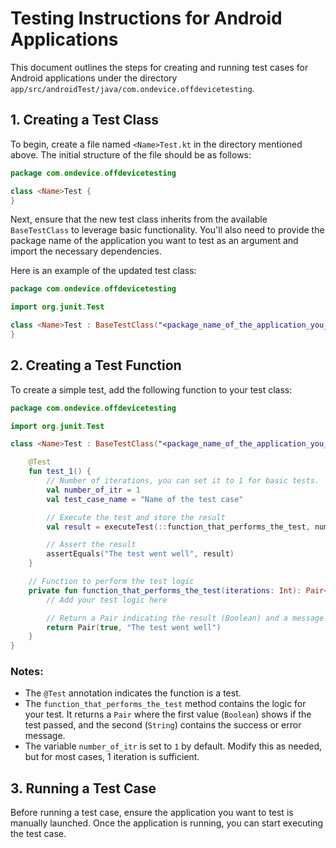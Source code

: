 # Testing Instructions for Android Applications

This document outlines the steps for creating and running test cases for Android applications under the directory `app/src/androidTest/java/com.ondevice.offdevicetesting`.

## 1. Creating a Test Class

To begin, create a file named `<Name>Test.kt` in the directory mentioned above. The initial structure of the file should be as follows:

```kotlin
package com.ondevice.offdevicetesting

class <Name>Test {
}
```

Next, ensure that the new test class inherits from the available `BaseTestClass` to leverage basic functionality. You'll also need to provide the package name of the application you want to test as an argument and import the necessary dependencies.

Here is an example of the updated test class:

```kotlin
package com.ondevice.offdevicetesting

import org.junit.Test

class <Name>Test : BaseTestClass("<package_name_of_the_application_you_want_to_test>") {
}
```

## 2. Creating a Test Function

To create a simple test, add the following function to your test class:

```kotlin
package com.ondevice.offdevicetesting

import org.junit.Test

class <Name>Test : BaseTestClass("<package_name_of_the_application_you_want_to_test>") {

    @Test
    fun test_1() {
        // Number of iterations, you can set it to 1 for basic tests.
        val number_of_itr = 1
        val test_case_name = "Name of the test case"

        // Execute the test and store the result
        val result = executeTest(::function_that_performs_the_test, number_of_itr, test_case_name)

        // Assert the result
        assertEquals("The test went well", result)
    }

    // Function to perform the test logic
    private fun function_that_performs_the_test(iterations: Int): Pair<Boolean, String> {
        // Add your test logic here

        // Return a Pair indicating the result (Boolean) and a message (String)
        return Pair(true, "The test went well")
    }
}
```

### Notes:
- The `@Test` annotation indicates the function is a test.
- The `function_that_performs_the_test` method contains the logic for your test. It returns a `Pair` where the first value (`Boolean`) shows if the test passed, and the second (`String`) contains the success or error message.
- The variable `number_of_itr` is set to `1` by default. Modify this as needed, but for most cases, 1 iteration is sufficient.

## 3. Running a Test Case

Before running a test case, ensure the application you want to test is manually launched. Once the application is running, you can start executing the test case.